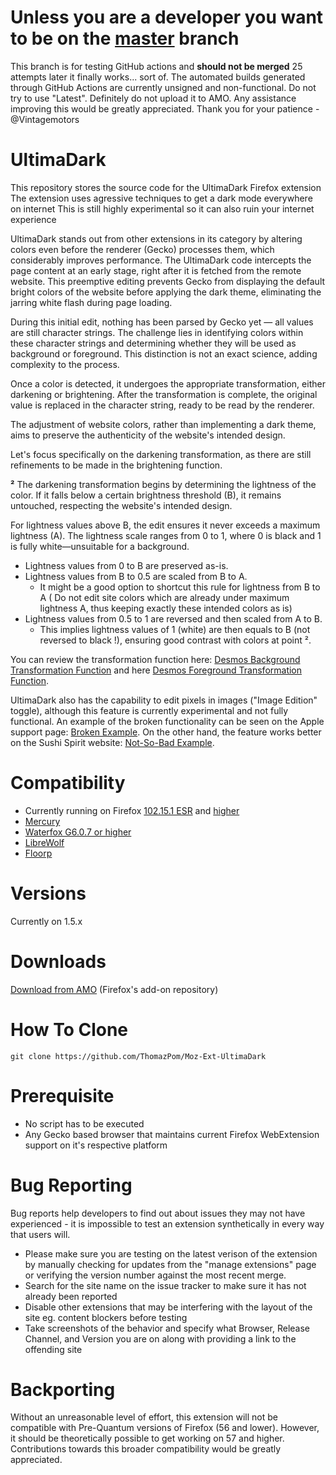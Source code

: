 # Unless you are a developer you want to be on the [master](https://github.com/ThomazPom/Moz-Ext-UltimaDark/tree/master) branch
This branch is for testing GitHub actions and **should not be merged** 25 attempts later it finally works... sort of. The automated builds generated through GitHub Actions are currently unsigned and non-functional. Do not try to use "Latest". Definitely do not upload it to AMO. Any assistance improving this would be greatly appreciated. Thank you for your patience - @Vintagemotors







# UltimaDark
This repository stores the source code for the UltimaDark Firefox extension
The extension uses agressive techniques to get a dark mode everywhere on internet
This is still highly experimental so it can also ruin your internet experience

UltimaDark stands out from other extensions in its category by altering colors even before the renderer (Gecko) processes them, which considerably improves performance. The UltimaDark code intercepts the page content at an early stage, right after it is fetched from the remote website. This preemptive editing prevents Gecko from displaying the default bright colors of the website before applying the dark theme, eliminating the jarring white flash during page loading.

During this initial edit, nothing has been parsed by Gecko yet — all values are still character strings. The challenge lies in identifying colors within these character strings and determining whether they will be used as background or foreground. This distinction is not an exact science, adding complexity to the process.

Once a color is detected, it undergoes the appropriate transformation, either darkening or brightening. After the transformation is complete, the original value is replaced in the character string, ready to be read by the renderer.

The adjustment of website colors, rather than implementing a dark theme, aims to preserve the authenticity of the website's intended design.

Let's focus specifically on the darkening transformation, as there are still refinements to be made in the brightening function.

**²** The darkening transformation begins by determining the lightness of the color. If it falls below a certain brightness threshold (B), it remains untouched, respecting the website's intended design.

For lightness values above B, the edit ensures it never exceeds a maximum lightness (A). The lightness scale ranges from 0 to 1, where 0 is black and 1 is fully white—unsuitable for a background.


- Lightness values from 0 to B are preserved as-is.
- Lightness values from B to 0.5 are scaled from B to A.
  -  It might be a good option to shortcut this rule for lightness from B to A ( Do not edit site colors which are already under maximum  lightness A, thus keeping exactly these intended colors as is)
- Lightness values from 0.5 to 1 are reversed and then scaled from A to B. 
  - This implies lightness values of 1 (white) are then equals to B (not reversed to black !), ensuring good contrast with colors at point ².

You can review the transformation function here: [Desmos Background Transformation Function](https://www.desmos.com/calculator/oafbbrdz1g) and here [Desmos Foreground Transformation Function](https://www.desmos.com/calculator/v6eiisqdzc).

UltimaDark also has the capability to edit pixels in images ("Image Edition" toggle), although this feature is currently experimental and not fully functional. An example of the broken functionality can be seen on the Apple support page: [Broken Example](https://support.apple.com/fr-fr/HT205189). On the other hand, the feature works better on the Sushi Spirit website: [Not-So-Bad Example](https://www.sushispirit.com/).

# Compatibility
- Currently running on Firefox [102.15.1 ESR](https://ftp.mozilla.org/pub/firefox/releases/102.15.1esr/) and [higher](https://www.mozilla.org/firefox/new/)
- [Mercury](https://thorium.rocks/mercury)
- [Waterfox G6.0.7 or higher](https://www.waterfox.net/) 
- [LibreWolf](https://librewolf.net/)
- [Floorp](https://floorp.app/en/)

# Versions

 Currently on 1.5.x
# Downloads
 [Download from AMO](https://addons.mozilla.org/firefox/addon/ultimadark/) (Firefox's add-on repository)

# How To Clone

```
git clone https://github.com/ThomazPom/Moz-Ext-UltimaDark
````
# Prerequisite

- No script has to be executed
- Any Gecko based browser that maintains current Firefox WebExtension support on it's respective platform

# Bug Reporting 

Bug reports help developers to find out about issues they may not have experienced - it is impossible to test an extension synthetically in every way that users will. 

- Please make sure you are testing on the latest verison of the extension by manually checking for updates from the "manage extensions" page or verifying the version number against the most recent merge. 
- Search for the site name on the issue tracker to make sure it has not already been reported 
- Disable other extensions that may be interfering with the layout of the site eg. content blockers before testing
- Take screenshots of the behavior and specify what Browser, Release Channel, and Version you are on along with providing a link to the offending site 

# Backporting 

Without an unreasonable level of effort, this extension will not be compatible with Pre-Quantum versions of Firefox (56 and lower). However, it should be theoretically possible to get working on 57 and higher. Contributions towards this broader compatibility would be greatly appreciated. 
